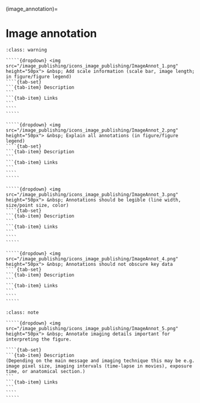 (image_annotation)=
# Image annotation

``````{admonition} Minimal 
:class: warning

`````{dropdown} <img src="/image_publishing/icons_image_publishing/ImageAnnot_1.png" height="50px"> &nbsp; Add scale information (scale bar, image length; in figure/figure legend)
````{tab-set}
```{tab-item} Description
```
```{tab-item} Links
```
````
````` 

`````{dropdown} <img src="/image_publishing/icons_image_publishing/ImageAnnot_2.png" height="50px"> &nbsp; Explain all annotations (in figure/figure legend)
````{tab-set}
```{tab-item} Description
```
```{tab-item} Links
```
````
`````  

`````{dropdown} <img src="/image_publishing/icons_image_publishing/ImageAnnot_3.png" height="50px"> &nbsp; Annotations should be legible (line width, size/point size, color)
````{tab-set}
```{tab-item} Description
```
```{tab-item} Links
```
````
````` 
 
`````{dropdown} <img src="/image_publishing/icons_image_publishing/ImageAnnot_4.png" height="50px"> &nbsp; Annotations should not obscure key data
````{tab-set}
```{tab-item} Description
```
```{tab-item} Links
```
````
`````  

``````

``````{admonition} Recommended
:class: note

`````{dropdown} <img src="/image_publishing/icons_image_publishing/ImageAnnot_5.png" height="50px"> &nbsp; Annotate imaging details important for interpreting the figure. 

````{tab-set}
```{tab-item} Description
(Depending on the main message and imaging technique this may be e.g. image pixel size, imaging intervals (time-lapse in movies), exposure time, or anatomical section.)
```
```{tab-item} Links
```
````
````` 

``````
<!--Notes which will not be shown on the actual page-->
